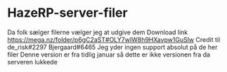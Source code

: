 # HazeRP-server-filer
Da folk sælger filerne vælger jeg at udgive dem
Download link https://mega.nz/folder/p6gC2aST#OLY7wIW8h9HXavpw1GuSlw
Credit til 
de_risk#2297
Bjergaard#6465
Jeg yder ingen support absolut på de her filer
Denne version er fra tidlig januar så dette er ikke versionen fra da serveren lukkede
